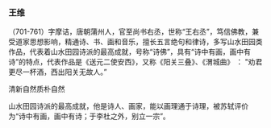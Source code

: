 ### 王维
（701-761）字摩诘，唐朝蒲州人，官至尚书右丞，世称“王右丞”，笃信佛教，兼受道家思想影响，精通诗、书、画和音乐，擅长五言绝句和律诗，多写山水田园类作品，代表着山水田园诗派的最高成就，号称“诗佛”，具有“诗中有画，画中有诗”的特点，代表作品是《送元二使安西》，又称《阳关三叠》、《渭城曲》 ： "劝君更尽一杯酒，西出阳关无故人。”

清新自然质朴自然

山水田园诗派的最高成就，他是诗人、画家，能以画理通于诗理，被苏轼评价为“诗中有画，画中有诗；于李杜之外，别立一宗”。